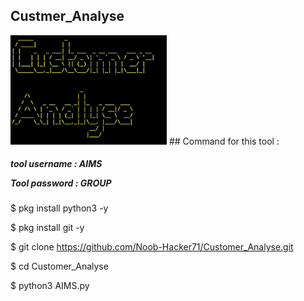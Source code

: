 ## Custmer_Analyse
<img width="250" heigth="250" src="Customer.jpg">
## Command for this tool :
<p>
<h5>
tool username : AIMS

Tool password : GROUP
</h5>
$ pkg install python3 -y

$ pkg install git -y

$ git clone https://github.com/Noob-Hacker71/Customer_Analyse.git

$ cd Customer_Analyse

$ python3 AIMS.py
</P>
